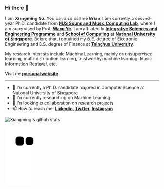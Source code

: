 ### Hi there 👋

I am **Xiangming Gu**. You can also call me **Brian**. I am currently a second-year Ph.D. candidate from **[NUS Sound and Music Computing Lab](https://smcnus.github.io)**, where I am supervised by Prof. **[Wang Ye](https://www.comp.nus.edu.sg/cs/people/wangye/)**. I am affilated to **[Integrative Sciences and Engineering Programme](https://isep.nus.edu.sg)** and **[School of Computing](https://www.comp.nus.edu.sg)** at **[National University of Singapore](https://www.nus.edu.sg)**. Before that, I obtained my B.E. degree of Electronic Engineering and B.S. degree of Finance at **[Tsinghua University](https://www.tsinghua.edu.cn/en/)**.

My research interests include Machine Learning, mainly on unsupervised learning, multi-distribution learning, trustworthy machine learning; Music Information Retrieval, etc.

Visit my **[personal website](https://guxm2021.github.io)**.
<!-- **guxm2021/guxm2021** is a ✨ _special_ ✨ repository because its `README.md` (this file) appears on your GitHub profile. -->

---

- 🔭 I’m currently a Ph.D. candidate majored in Computer Science at National University of Singapore
- 🌱 I’m currently researching on Machine Learning
- 👯 I’m looking to collaboration on research projects
- 📫 How to reach me: **[Linkedin](https://www.linkedin.com/in/xiangming-gu/), [Twitter](https://twitter.com/gu_xiangming), [Instagram](https://instagram.com/xiangminggu)**
<!-- - 😄 Pronouns: ...
- ⚡ Fun fact: ... -->
<!-- [![Readme Card](https://github-readme-stats.vercel.app/api/pin/?username=guxm2021&repo=ALT_SpeechBrain&theme=rose_pine)](https://github.com/guxm2021/ALT_SpeechBrain)[![Readme Card](https://github-readme-stats.vercel.app/api/pin/?username=guxm2021&repo=MM_ALT&theme=rose_pine)](https://github.com/guxm2021/MM_ALT)

[![Readme Card](https://github-readme-stats.vercel.app/api/pin/?username=guxm2021&repo=3D-HPE-PAA&theme=rose_pine)](https://github.com/guxm2021/3D-HPE-PAA)[![Readme Card](https://github-readme-stats.vercel.app/api/pin/?username=guxm2021&repo=guxm2021.github.io&theme=rose_pine)](https://github.com/guxm2021/guxm2021.github.io) -->

![Xiangming's github stats](https://github-readme-stats.vercel.app/api?username=guxm2021&show_icons=true&hide_border=true&theme=gruvbox)

![Snake animation](https://github.com/guxm2021/guxm2021/blob/output/github-contribution-grid-snake.svg)
